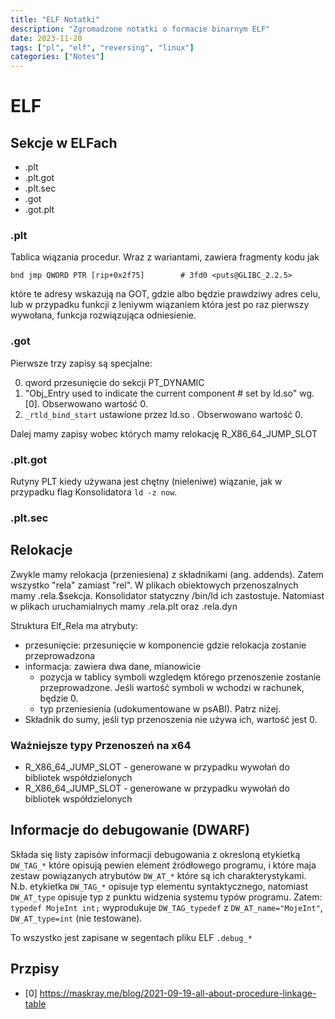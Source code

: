 ```yaml
---
title: "ELF Notatki"
description: "Zgromadzone notatki o formacie binarnym ELF"
date: 2023-11-20
tags: ["pl", "elf", "reversing", "linux"]
categories: ["Notes"]
---
```


# ELF

## Sekcje w ELFach

- .plt
- .plt.got
- .plt.sec
- .got
- .got.plt

### .plt

Tablica wiązania procedur. Wraz z wariantami, zawiera fragmenty kodu jak

```
bnd jmp QWORD PTR [rip+0x2f75]        # 3fd0 <puts@GLIBC_2.2.5>
```

które te adresy wskazują na GOT, gdzie albo będzie prawdziwy adres celu, lub w przypadku funkcji z leniywm wiązaniem która jest po raz pierwszy wywołana, funkcja rozwiązująca odniesienie.

### .got

Pierwsze trzy zapisy są specjalne:

0. qword przesunięcie do sekcji PT_DYNAMIC
1. "Obj_Entry used to indicate the current component # set by ld.so" wg. [0]. Obserwowano wartość 0.
2. `_rtld_bind_start` ustawione przez ld.so . Obserwowano wartość 0.

Dalej mamy zapisy wobec których mamy relokację R_X86_64_JUMP_SLOT

### .plt.got

Rutyny PLT kiedy używana jest chętny (nieleniwe) wiązanie, jak w przypadku flag Konsolidatora `ld -z now`.

### .plt.sec

<!-- TODO 27/06/20 psacawa: finish this -->

## Relokacje

Zwykle mamy relokacja (przeniesiena) z składnikami (ang. addends). Zatem wszystko "rela" zamiast "rel". W plikach obiektowych przenoszalnych mamy .rela.$sekcja. Konsolidator statyczny /bin/ld ich zastostuje. Natomiast w plikach uruchamialnych mamy .rela.plt oraz .rela.dyn

<!-- TODO 27/06/20 psacawa: Jakie mają znaczenia? -->

Struktura Elf_Rela ma atrybuty:

- przesunięcie: przesunięcie w komponencie gdzie relokacja zostanie przeprowadzona
- informacja: zawiera dwa dane, mianowicie
  - pozycja w tablicy symboli wzgledęm którego przenoszenie zostanie przeprowadzone. Jeśli wartość symboli w wchodzi w rachunek, będzie 0.
  - typ przeniesienia (udokumentowane w psABI). Patrz niżej.
- Składnik do sumy, jeśli typ przenoszenia nie używa ich, wartość jest 0.

### Ważniejsze typy Przenoszeń na x64

- R_X86_64_JUMP_SLOT - generowane w przypadku wywołań do bibliotek współdzielonych
- R_X86_64_JUMP_SLOT - generowane w przypadku wywołań do bibliotek współdzielonych

## Informacje do debugowanie (DWARF)

Składa się listy zapisów informacji debugowania z okresloną etykietką `DW_TAG_*` które opisują pewien element źródłowego programu, i które maja zestaw powiązanych atrybutów `DW_AT_*` które są ich charakterystykami. N.b. etykietka `DW_TAG_*` opisuje typ elementu syntaktycznego, natomiast `DW_AT_type` opisuje typ z punktu widzenia systemu typów programu. Zatem: `typedef MojeInt int;` wyprodukuje `DW_TAG_typedef` z `DW_AT_name="MojeInt"`, `DW_AT_type=int` (nie testowane).

To wszystko jest zapisane w segentach pliku ELF `.debug_*`

<!-- TODO 03/08/20 psacawa: opisz sekcje  `.debug_*` -->

## Przpisy

- [0] https://maskray.me/blog/2021-09-19-all-about-procedure-linkage-table
